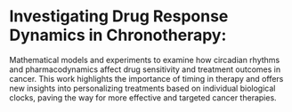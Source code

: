 # Investigating Drug Response Dynamics in Chronotherapy: 
Mathematical models and experiments to examine how circadian rhythms and pharmacodynamics affect drug sensitivity and treatment outcomes in cancer. 
This work highlights the importance of timing in therapy and offers new insights into personalizing treatments based on individual biological clocks, paving the way for more effective and targeted cancer therapies.
